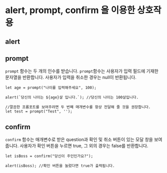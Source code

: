 # alert, prompt, confirm 을 이용한 상호작용



## alert



## prompt
`prompt` 함수는 두 개의 인수를 받습니다. `prompt`함수는 사용자가 입력 필드에 기재한 문자열을 반환합니다. 사용자가 입력을 취소한 경우는 null이 반환됩니다. 

```
let age = prompt("나이를 입력해주세요", 100);

alert(`당신의 나이는 ${age}살 입니다.`); //당신의 나이는 100살입니다. 

//깔끔한 프롬포트를 보여주려면 두 번째 매개변수를 항상 전달해 줄 것을 권장합니다.  
let test = prompt("Test", '');
```



## confirm
`confirm` 함수는 매개변수로 받은 question과 확인 및 취소 버튼이 있는 모달 창을 보여줍니다. 
사용자가 확인 버튼을 누르면 true, 그 외의 경우는 false를 반환합니다. 

```
let isBoss = confirm("당신이 주인인가요?");

alert(isBoss); //확인 버튼을 눌렀다면 true가 출력됩니다. 
```

